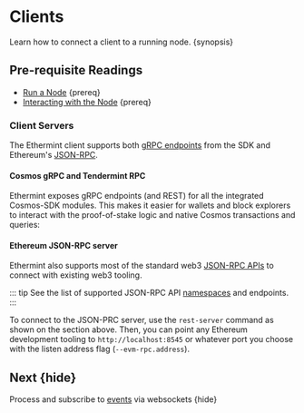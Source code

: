 <!--
order: 3
-->

# Clients

Learn how to connect a client to a running node. {synopsis}

## Pre-requisite Readings

- [Run a Node](./run_node.md) {prereq}
- [Interacting with the Node](https://docs.cosmos.network/v0.43/run-node/interact-node.html) {prereq}

### Client Servers

The Ethermint client supports both [gRPC endpoints](https://cosmos.network/rpc) from the SDK and Ethereum's [JSON-RPC](https://eth.wiki/json-rpc/API).

#### Cosmos gRPC and Tendermint RPC

Ethermint exposes gRPC endpoints (and REST) for all the integrated Cosmos-SDK modules. This makes it easier for
wallets and block explorers to interact with the proof-of-stake logic and native Cosmos transactions and queries:

#### Ethereum JSON-RPC server

Ethermint also supports most of the standard web3 [JSON-RPC
APIs](https://eth.wiki/json-rpc/API) to connect with existing web3 tooling.

::: tip
See the list of supported JSON-RPC API [namespaces](https://geth.ethereum.org/docs/rpc/server) and endpoints.
:::

To connect to the JSON-PRC server, use the `rest-server` command as shown on the section above. Then, you can point any Ethereum development tooling to `http://localhost:8545` or whatever port you choose with the listen address flag (`--evm-rpc.address`).

## Next {hide}

Process and subscribe to [events](./events.md) via websockets {hide}
